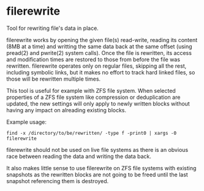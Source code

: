 # filerewrite
Tool for rewriting file's data in place.

filerewrite works by opening the given file(s) read-write, reading its content (8MB at a time) and writting the same data back at the same offset (using pread(2) and pwrite(2) system calls). Once the file is rewritten, its access and modification times are restored to those from before the file was rewritten. filerewrite operates only on regular files, skipping all the rest, including symbolic links, but it makes no effort to track hard linked files, so those will be rewritten multiple times.

This tool is useful for example with ZFS file system. When selected properties of a ZFS file system like compression or deduplication are updated, the new settings will only apply to newly written blocks without having any impact on alreading existing blocks.

Example usage:

	find -x /directory/to/be/rewritten/ -type f -print0 | xargs -0 filerewrite

filerewrite should not be used on live file systems as there is an obvious race between reading the data and writing the data back.

It also makes little sense to use filerewrite on ZFS file systems with existing snapshots as the rewritten blocks are not going to be freed until the last snapshot referencing them is destroyed.
